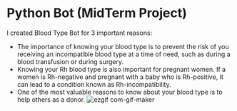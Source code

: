 # Python Bot (MidTerm Project)
I created Blood Type Bot for 3 important reasons:
   - The importance of knowing your blood type is to prevent the risk of you receiving an incompatible blood type at a time of need, such as during a blood transfusion or during surgery.
   - Knowing your Rh blood type is also important for pregnant women. If a women is Rh-negative and pregnant with a baby who is Rh-positive, it can lead to a condition known as Rh-incompatibility.
   - One of the most valuable reasons to know about your blood type is to help others as a donor.
![ezgif com-gif-maker](https://user-images.githubusercontent.com/61348606/97069792-6a075100-15f4-11eb-9885-50f3cb6d5023.gif)
